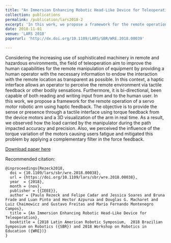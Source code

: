 ```yaml
---
title: "An Immersion Enhancing Robotic Head-Like Device for Teleoperation"
collection: publications
permalink: /publication/lars2018-2
excerpt: 'In this work, we propose a framework for the remote operation of a servo motor robotic arm using haptic feedback'
date: 2018-11-01
venue: 'LARS 2018'
paperurl: 'http://dx.doi.org/10.1109/LARS/SBR/WRE.2018.00039'

---
```


Considering the increasing use of sophisticated machinery in remote and hazardous environments, the field of teleoperation aim to improve the human capabilities for the remote manipulation of equipment by providing a human operator with the necessary information to endow the interaction with the remote location as transparent as possible. In this context, a haptic interface allows an operator to perceive the remote environment via tactile feedback or other bodily sensations. Furthermore, it is bi-directional, been capable of both reading and writing input from and to the human user. In this work, we propose a framework for the remote operation of a servo motor robotic arm using haptic feedback. The objective is to provide the sense or presence through a tactile interface using torque feedback from the device motors and a 3D visualization of the arm in real time. As a result, we observed how the load carried by the manipulator during the path impacted accuracy and precision. Also, we perceived the influence of the torque variation of the motors causing users fatigue and mitigated this problem by applying a complementary filter in the force feedback.

[Download paper here](http://dx.doi.org/10.1109/LARS/SBR/WRE.2018.00039)

Recommended citation:
```
@inproceedings{Rezeck2018,
  doi = {10.1109/lars/sbr/wre.2018.00038},
  url = {https://doi.org/10.1109/lars/sbr/wre.2018.00038},
  year  = {2018},
  month = {nov},
  publisher = {{IEEE}},
  author = {Paulo Rezeck and Felipe Cadar and Jessica Soares and Bruna Frade and Luan Pinto and Hector Azpurua and Douglas G. Macharet and Luiz Chaimowicz and Gustavo Freitas and Mario Fernando Montenegro Campos},
  title = {An Immersion Enhancing Robotic Head-Like Device for Teleoperation},
  booktitle = {2018 Latin American Robotic Symposium,  2018 Brazilian Symposium on Robotics ({SBR}) and 2018 Workshop on Robotics in Education ({WRE})}
}
```